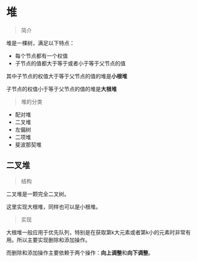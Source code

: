 # 堆

> 简介

堆是一棵树，满足以下特点：

- 每个节点都有一个权值
- 子节点的值都大于等于或者小于等于父节点的值

其中子节点的权值大于等于父节点的值的堆是**小根堆**

子节点的权值小于等于父节点的值的堆是**大根堆**

> 堆的分类

- 配对堆
- 二叉堆
- 左偏树
- 二项堆
- 斐波那契堆

## 二叉堆

> 结构

二叉堆是一颗完全二叉树。

这里实现大根堆，同样也可以是小根堆。

> 实现

大根堆一般应用于优先队列，特别是在获取第k大元素或者第k小的元素时非常有用。所以主要实现删除和添加操作。

而删除和添加操作主要依赖于两个操作：**向上调整**和**向下调整**。